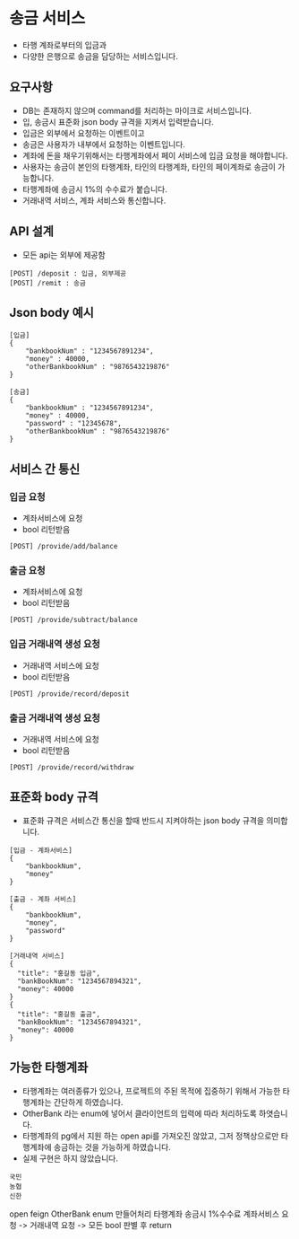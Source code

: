 # 송금 서비스
* 타행 계좌로부터의 입금과 
* 다양한 은행으로 송금을 담당하는 서비스입니다.

## 요구사항
* DB는 존재하지 않으며 command를 처리하는 마이크로 서비스입니다.
* 입, 송금시 표준화 json body 규격을 지켜서 입력받습니다.
* 입금은 외부에서 요청하는 이벤트이고
* 송금은 사용자가 내부에서 요청하는 이벤트입니다.
* 계좌에 돈을 채우기위해서는 타행계좌에서 페이 서비스에 입금 요청을 해야합니다.
* 사용자는 송금이 본인의 타행계좌, 타인의 타행계좌, 타인의 페이계좌로 송금이 가능합니다.
* 타행계좌에 송금시 1%의 수수료가 붙습니다.
* 거래내역 서비스, 계좌 서비스와 통신합니다.

## API 설계
* 모든 api는 외부에 제공함
```
[POST] /deposit : 입금, 외부제공
[POST] /remit : 송금
```

## Json body 예시
```
[입금]
{
    "bankbookNum" : "1234567891234",
    "money" : 40000,
    "otherBankbookNum" : "9876543219876"
}

[송금]
{
    "bankbookNum" : "1234567891234",
    "money" : 40000,
    "password" : "12345678",
    "otherBankbookNum" : "9876543219876"
}
```

## 서비스 간 통신
### 입금 요청
* 계좌서비스에 요청
* bool 리턴받음
```
[POST] /provide/add/balance
```
### 출금 요청
* 계좌서비스에 요청
* bool 리턴받음
```
[POST] /provide/subtract/balance
```
### 입금 거래내역 생성 요청
* 거래내역 서비스에 요청
* bool 리턴받음
```
[POST] /provide/record/deposit
```
### 출금 거래내역 생성 요청
* 거래내역 서비스에 요청
* bool 리턴받음
```
[POST] /provide/record/withdraw
```

## 표준화 body 규격
* 표준화 규격은 서비스간 통신을 할때 반드시 지켜야하는 json body 규격을 의미합니다.
```
[입금 - 계좌서비스]
{
    "bankbookNum",
    "money"
}

[출금 - 계좌 서비스]
{
    "bankbookNum",
    "money",
    "password"
}

[거래내역 서비스]
{
  "title": "홍길동 입금",
  "bankBookNum": "1234567894321",
  "money": 40000
}
{
  "title": "홍길동 출금",
  "bankBookNum": "1234567894321",
  "money": 40000
}
```

## 가능한 타행계좌
* 타행계좌는 여러종류가 있으나, 프로젝트의 주된 목적에 집중하기 위해서 가능한 타행계좌는 간단하게 하였습니다.
* OtherBank 라는 enum에 넣어서 클라이언트의 입력에 따라 처리하도록 하엿습니다.
* 타행계좌의 pg에서 지원 하는 open api를 가져오진 않았고, 그저 정책상으로만 타행계좌에 송금하는 것을 가능하게 하였습니다.
* 실제 구현은 하지 않았습니다.
```
국민
농협
신한
```

open feign 
OtherBank enum 만들어처리
타행계좌 송금시 1%수수료
계좌서비스 요청 -> 거래내역 요청 -> 모든 bool 판별 후 return